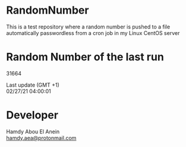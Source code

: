 # RandomNumber    
This is a test repository where a random number is pushed to a file automatically passwordless from a cron job in my Linux CentOS server    
# Random Number of the last run   
31664
      
Last update (GMT +1)    
02/27/21 04:00:01
# Developer    
Hamdy Abou El Anein   
hamdy.aea@protonmail.com
